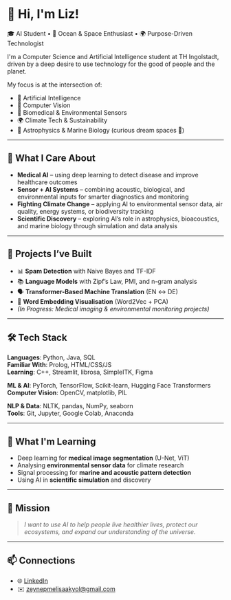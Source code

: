 # 👋 Hi, I'm Liz!

🎓 AI Student • 🌊 Ocean & Space Enthusiast • 🌍 Purpose-Driven Technologist

I'm a Computer Science and Artificial Intelligence student at TH Ingolstadt, driven by a deep desire to use technology for the good of people and the planet.

My focus is at the intersection of:
- 🤖 Artificial Intelligence
- 🧠 Computer Vision
- 📡 Biomedical & Environmental Sensors
- 🌍 Climate Tech & Sustainability
- 🌌 Astrophysics & Marine Biology (curious dream spaces 🌟)

---

## 🌱 What I Care About

- **Medical AI** – using deep learning to detect disease and improve healthcare outcomes
- **Sensor + AI Systems** – combining acoustic, biological, and environmental inputs for smarter diagnostics and monitoring
- **Fighting Climate Change** – applying AI to environmental sensor data, air quality, energy systems, or biodiversity tracking
- **Scientific Discovery** – exploring AI’s role in astrophysics, bioacoustics, and marine biology through simulation and data analysis

---

## 🧠 Projects I’ve Built

- 📊 **Spam Detection** with Naive Bayes and TF-IDF
- 📚 **Language Models** with Zipf’s Law, PMI, and n-gram analysis
- 🗣️ **Transformer-Based Machine Translation** (EN ↔ DE)
- 🧬 **Word Embedding Visualisation** (Word2Vec + PCA)
- *(In Progress: Medical imaging & environmental monitoring projects)*

---

## 🛠️ Tech Stack

**Languages**: Python, Java, SQL  
**Familiar With**: Prolog, HTML/CSS/JS  
**Learning**: C++, Streamlit, librosa, SimpleITK, Figma

**ML & AI**: PyTorch, TensorFlow, Scikit-learn, Hugging Face Transformers  
**Computer Vision**: OpenCV, matplotlib, PIL  

**NLP & Data**: NLTK, pandas, NumPy, seaborn  
**Tools**: Git, Jupyter, Google Colab, Anaconda

---

## 🌌 What I'm Learning

- Deep learning for **medical image segmentation** (U-Net, ViT)
- Analysing **environmental sensor data** for climate research
- Signal processing for **marine and acoustic pattern detection**
- Using AI in **scientific simulation** and discovery

---

## 🧭 Mission

> *I want to use AI to help people live healthier lives, protect our ecosystems, and expand our understanding of the universe.*

---

## 📫 Connections

- 🌐 [LinkedIn](https://www.linkedin.com/in/zmelisakyol/)
- ✉️ zeynepmelisaakyol@gmail.com
